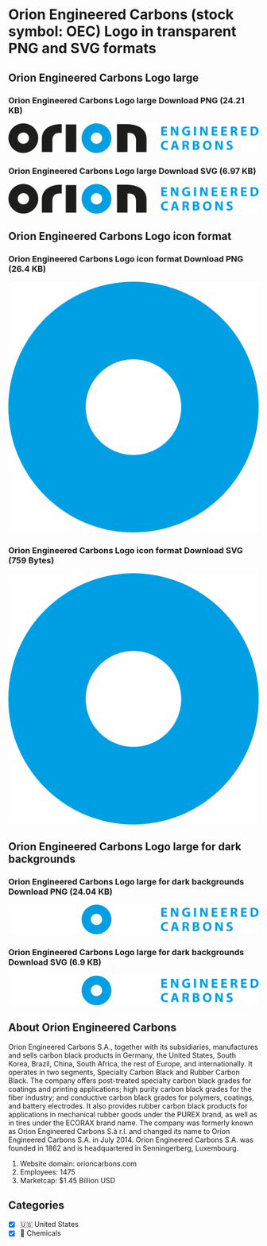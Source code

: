 # Orion Engineered Carbons (stock symbol: OEC) Logo in transparent PNG and SVG formats

## Orion Engineered Carbons Logo large

### Orion Engineered Carbons Logo large Download PNG (24.21 KB)

![Orion Engineered Carbons Logo large Download PNG (24.21 KB)](/img/orig/OEC_BIG-51429241.png)

### Orion Engineered Carbons Logo large Download SVG (6.97 KB)

![Orion Engineered Carbons Logo large Download SVG (6.97 KB)](/img/orig/OEC_BIG-a4786086.svg)

## Orion Engineered Carbons Logo icon format

### Orion Engineered Carbons Logo icon format Download PNG (26.4 KB)

![Orion Engineered Carbons Logo icon format Download PNG (26.4 KB)](/img/orig/OEC-9cf4c8c2.png)

### Orion Engineered Carbons Logo icon format Download SVG (759 Bytes)

![Orion Engineered Carbons Logo icon format Download SVG (759 Bytes)](/img/orig/OEC-56073e16.svg)

## Orion Engineered Carbons Logo large for dark backgrounds

### Orion Engineered Carbons Logo large for dark backgrounds Download PNG (24.04 KB)

![Orion Engineered Carbons Logo large for dark backgrounds Download PNG (24.04 KB)](/img/orig/OEC_BIG.D-84dc995b.png)

### Orion Engineered Carbons Logo large for dark backgrounds Download SVG (6.9 KB)

![Orion Engineered Carbons Logo large for dark backgrounds Download SVG (6.9 KB)](/img/orig/OEC_BIG.D-a68576ec.svg)

## About Orion Engineered Carbons

Orion Engineered Carbons S.A., together with its subsidiaries, manufactures and sells carbon black products in Germany, the United States, South Korea, Brazil, China, South Africa, the rest of Europe, and internationally. It operates in two segments, Specialty Carbon Black and Rubber Carbon Black. The company offers post-treated specialty carbon black grades for coatings and printing applications; high purity carbon black grades for the fiber industry; and conductive carbon black grades for polymers, coatings, and battery electrodes. It also provides rubber carbon black products for applications in mechanical rubber goods under the PUREX brand, as well as in tires under the ECORAX brand name. The company was formerly known as Orion Engineered Carbons S.à r.l. and changed its name to Orion Engineered Carbons S.A. in July 2014. Orion Engineered Carbons S.A. was founded in 1862 and is headquartered in Senningerberg, Luxembourg.

1. Website domain: orioncarbons.com
2. Employees: 1475
3. Marketcap: $1.45 Billion USD


## Categories
- [x] 🇺🇸 United States
- [x] 🧪 Chemicals
